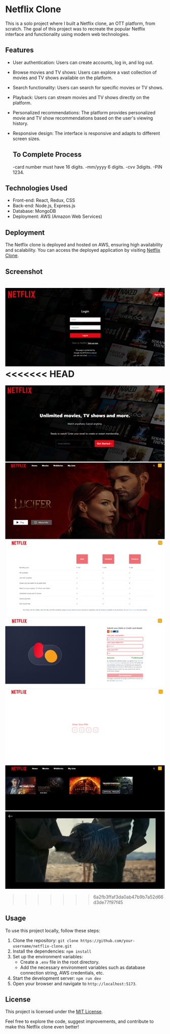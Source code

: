 
# Netflix Clone

This is a solo project where I built a Netflix clone, an OTT platform, from scratch. The goal of this project was to recreate the popular Netflix interface and functionality using modern web technologies.

## Features

- User authentication: Users can create accounts, log in, and log out.
- Browse movies and TV shows: Users can explore a vast collection of movies and TV shows available on the platform.
- Search functionality: Users can search for specific movies or TV shows.
- Playback: Users can stream movies and TV shows directly on the platform.
- Personalized recommendations: The platform provides personalized movie and TV show recommendations based on the user's viewing history.
- Responsive design: The interface is responsive and adapts to different screen sizes.

  ## To Complete Process
  -card number must have 16 digits.
  -mm/yyyy 6 digits.
  -cvv 3digits.
  -PIN 1234.

## Technologies Used

- Front-end: React, Redux, CSS
- Back-end: Node.js, Express.js
- Database: MongoDB
- Deployment: AWS (Amazon Web Services)

## Deployment

The Netflix clone is deployed and hosted on AWS, ensuring high availability and scalability. You can access the deployed application by visiting [Netflix Clone](http://3.87.22.183:8080/).

## Screenshot

![Project Screenshot](./images/zero.png)
<<<<<<< HEAD
=======
![Project Screenshot](./images/one.png)
![Project Screenshot](./images/two.png)
![Project Screenshot](./images/three.png)
![Project Screenshot](./images/four.png)
![Project Screenshot](./images/five.png)
![Project Screenshot](./images/seven.png)
![Project Screenshot](./images/eight.png)
>>>>>>> 6a2fb3ffaf3da0ab47b9b7a52d66d3de77f97f45

## Usage

To use this project locally, follow these steps:

1. Clone the repository: `git clone https://github.com/your-username/netflix-clone.git`
2. Install the dependencies: `npm install`
3. Set up the environment variables:
   - Create a `.env` file in the root directory.
   - Add the necessary environment variables such as database connection string, AWS credentials, etc.
4. Start the development server: `npm run dev`
5. Open your browser and navigate to `http://localhost:5173`.

## License

This project is licensed under the [MIT License](./license).

Feel free to explore the code, suggest improvements, and contribute to make this Netflix clone even better!
